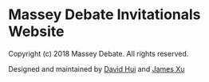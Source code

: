 # Massey Debate Invitationals Website
Copyright (c) 2018 Massey Debate. All rights reserved.

Designed and maintained by [David Hui](https://davidhui.ca) and [James Xu](https://jamesxu.ca)
